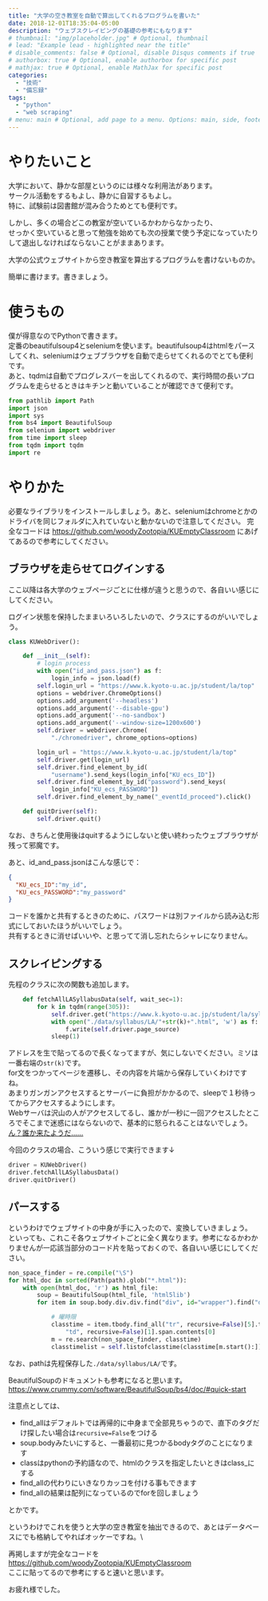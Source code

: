 ```yaml
---
title: "大学の空き教室を自動で算出してくれるプログラムを書いた"
date: 2018-12-01T18:35:04-05:00
description: "ウェブスクレイピングの基礎の参考にもなります"
# thumbnail: "img/placeholder.jpg" # Optional, thumbnail
# lead: "Example lead - highlighted near the title"
# disable_comments: false # Optional, disable Disqus comments if true
# authorbox: true # Optional, enable authorbox for specific post
# mathjax: true # Optional, enable MathJax for specific post
categories:
  - "技術"
  - "備忘録"
tags:
  - "python"
  - "web scraping"
# menu: main # Optional, add page to a menu. Options: main, side, footer
---
```


# やりたいこと
大学において、静かな部屋というのには様々な利用法があります。\
サークル活動をするもよし、静かに自習するもよし。\
特に、試験前は図書館が混み合うためとても便利です。

しかし、多くの場合どこの教室が空いているかわからなかったり、\
せっかく空いていると思って勉強を始めても次の授業で使う予定になっていたりして退出しなければならないことがままあります。

大学の公式ウェブサイトから空き教室を算出するプログラムを書けないものか。

簡単に書けます。書きましょう。

# 使うもの
僕が得意なのでPythonで書きます。\
定番のbeautifulsoup4とseleniumを使います。beautifulsoup4はhtmlをパースしてくれ、seleniumはウェブブラウザを自動で走らせてくれるのでとても便利です。\
あと、tqdmは自動でプログレスバーを出してくれるので、実行時間の長いプログラムを走らせるときはキチンと動いていることが確認できて便利です。
```Python
from pathlib import Path
import json
import sys
from bs4 import BeautifulSoup
from selenium import webdriver
from time import sleep
from tqdm import tqdm
import re
```

# やりかた
必要なライブラリをインストールしましょう。あと、seleniumはchromeとかのドライバを同じフォルダに入れていないと動かないので注意してください。
完全なコードは
https://github.com/woodyZootopia/KUEmptyClassroom
にあげてあるので参考にしてください。

## ブラウザを走らせてログインする
ここ以降は各大学のウェブページごとに仕様が違うと思うので、各自いい感じにしてください。

ログイン状態を保持したままいろいろしたいので、クラスにするのがいいでしょう。
```python
class KUWebDriver():

    def __init__(self):
        # login process
        with open("id_and_pass.json") as f:
            login_info = json.load(f)
        self.login_url = "https://www.k.kyoto-u.ac.jp/student/la/top"
        options = webdriver.ChromeOptions()
        options.add_argument('--headless')
        options.add_argument('--disable-gpu')
        options.add_argument('--no-sandbox')
        options.add_argument('--window-size=1200x600')
        self.driver = webdriver.Chrome(
            "./chromedriver", chrome_options=options)

        login_url = "https://www.k.kyoto-u.ac.jp/student/la/top"
        self.driver.get(login_url)
        self.driver.find_element_by_id(
            "username").send_keys(login_info["KU_ecs_ID"])
        self.driver.find_element_by_id("password").send_keys(
            login_info["KU_ecs_PASSWORD"])
        self.driver.find_element_by_name("_eventId_proceed").click()

    def quitDriver(self):
        self.driver.quit()

```
なお、きちんと使用後はquitするようにしないと使い終わったウェブブラウザが残って邪魔です。

あと、id_and_pass.jsonはこんな感じで：
```json
{
  "KU_ecs_ID":"my_id",
  "KU_ecs_PASSWORD":"my_password"
}
```
コードを誰かと共有するときのために、パスワードは別ファイルから読み込む形式にしておいたほうがいいでしょう。\
共有するときに消せばいいや、と思ってて消し忘れたらシャレになりません。

## スクレイピングする
先程のクラスに次の関数も追加します。
```python
    def fetchAllLASyllabusData(self, wait_sec=1):
        for k in tqdm(range(305)):
            self.driver.get("https://www.k.kyoto-u.ac.jp/student/la/syllabus/detail?condition.courseType=&condition.seriesName=&condition.familyFieldName=&condition.lectureStatusNo=1&condition.langNum=&condition.semester=&condition.targetStudent=0&condition.courseTitle=&condition.courseTitleEn=&condition.teacherName=&condition.teacherNameEn=&condition.itemInPage=10&condition.syutyu=false&condition.lectureCode=&page="+str(k))
            with open("./data/syllabus/LA/"+str(k)+".html", 'w') as f:  # 0-indexed
                f.write(self.driver.page_source)
            sleep(1)
```
アドレスを生で貼ってるので長くなってますが、気にしないでください。ミソは一番右端の```str(k)```です。\
for文をつかってページを遷移し、その内容を片端から保存していくわけですね。\
あまりガンガンアクセスするとサーバーに負担がかかるので、sleepで１秒待ってからアクセスするようにします。\
Webサーバは沢山の人がアクセスしてるし、誰かが一秒に一回アクセスしたところでそこまで迷惑にはならないので、基本的に怒られることはないでしょう。
[ん？誰か来たようだ……](https://ja.wikipedia.org/wiki/岡崎市立中央図書館事件)

今回のクラスの場合、こういう感じで実行できます↓
```python
driver = KUWebDriver()
driver.fetchAllLASyllabusData()
driver.quitDriver()
```

## パースする
というわけでウェブサイトの中身が手に入ったので、変換していきましょう。
といっても、これこそ各ウェブサイトごとに全く異なります。参考になるかわかりませんが一応該当部分のコード片を貼っておくので、各自いい感じにしてください。
```python
non_space_finder = re.compile("\S")
for html_doc in sorted(Path(path).glob("*.html")):
    with open(html_doc, 'r') as html_file:
        soup = BeautifulSoup(html_file, 'html5lib')
        for item in soup.body.div.div.find("div", id="wrapper").find("div", class_="contents")("center", recursive=False)[1].find_all("table", border="1"):

            # 曜時限
            classtime = item.tbody.find_all("tr", recursive=False)[5].tr(
                "td", recursive=False)[1].span.contents[0]
            m = re.search(non_space_finder, classtime)
            classtimelist = self.listofclasstime(classtime[m.start():])
```
なお、pathは先程保存した```./data/syllabus/LA/```です。

BeautifulSoupのドキュメントも参考になると思います。\
https://www.crummy.com/software/BeautifulSoup/bs4/doc/#quick-start

注意点としては、

- find_allはデフォルトでは再帰的に中身まで全部見ちゃうので、直下のタグだけ探したい場合は```recursive=False```をつける
- soup.bodyみたいにすると、一番最初に見つかるbodyタグのことになります
- classはpythonの予約語なので、htmlのクラスを指定したいときはclass_にする
- find_allの代わりにいきなりカッコを付ける事もできます
- find_allの結果は配列になっているのでforを回しましょう

とかです。

というわけでこれを使うと大学の空き教室を抽出できるので、あとはデータベースにでも格納してやればオッケーですね。\

再掲しますが完全なコードを\
https://github.com/woodyZootopia/KUEmptyClassroom \
ここに貼ってるので参考にすると速いと思います。

お疲れ様でした。
